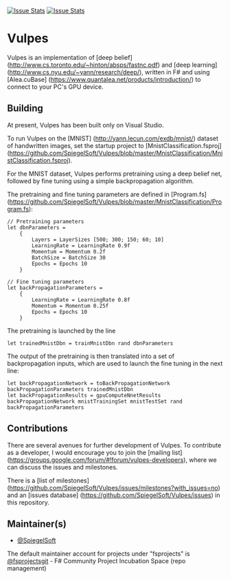 [![Issue Stats](http://issuestats.com/github/fsprojects/Vulpes/badge/issue)](http://issuestats.com/github/fsprojects/Vulpes)
[![Issue Stats](http://issuestats.com/github/fsprojects/Vulpes/badge/pr)](http://issuestats.com/github/fsprojects/Vulpes)

# Vulpes

Vulpes is an implementation of [deep belief] (http://www.cs.toronto.edu/~hinton/absps/fastnc.pdf)  and [deep learning] (http://www.cs.nyu.edu/~yann/research/deep/), written in F# and using [Alea.cuBase] (https://www.quantalea.net/products/introduction/) to connect to your PC's GPU device.

## Building

At present, Vulpes has been built only on Visual Studio.

To run Vulpes on the [MNIST] (http://yann.lecun.com/exdb/mnist/) dataset of handwritten images, set the startup project to [MnistClassification.fsproj] (https://github.com/SpiegelSoft/Vulpes/blob/master/MnistClassification/MnistClassification.fsproj).

For the MNIST dataset, Vulpes performs pretraining using a deep belief net, followed by fine tuning using a simple backpropagation algorithm.

The pretraining and fine tuning parameters are defined in [Program.fs] (https://github.com/SpiegelSoft/Vulpes/blob/master/MnistClassification/Program.fs):

```F#
// Pretraining parameters
let dbnParameters = 
    {
        Layers = LayerSizes [500; 300; 150; 60; 10]
        LearningRate = LearningRate 0.9f
        Momentum = Momentum 0.2f
        BatchSize = BatchSize 30
        Epochs = Epochs 10
    }
```
```F#
// Fine tuning parameters
let backPropagationParameters =
    {
        LearningRate = LearningRate 0.8f
        Momentum = Momentum 0.25f
        Epochs = Epochs 10
    }
```

The pretraining is launched by the line

```F#
let trainedMnistDbn = trainMnistDbn rand dbnParameters
```

The output of the pretraining is then translated into a set of backpropagation inputs, which are used to launch the fine tuning in the next line:

```F#
let backPropagationNetwork = toBackPropagationNetwork backPropagationParameters trainedMnistDbn
let backPropagationResults = gpuComputeNnetResults backPropagationNetwork mnistTrainingSet mnistTestSet rand backPropagationParameters
```

## Contributions

There are several avenues for further development of Vulpes.  To contribute as a developer, I would encourage you to join the [mailing list] (https://groups.google.com/forum/#!forum/vulpes-developers), where we can discuss the issues and milestones.

There is a [list of milestones] (https://github.com/SpiegelSoft/Vulpes/issues/milestones?with_issues=no) and an [issues database] (https://github.com/SpiegelSoft/Vulpes/issues) in this repository.

## Maintainer(s)

- [@SpiegelSoft](https://github.com/SpiegelSoft)

The default maintainer account for projects under "fsprojects" is [@fsprojectsgit](https://github.com/fsprojectsgit) - F# Community Project Incubation Space (repo management)

